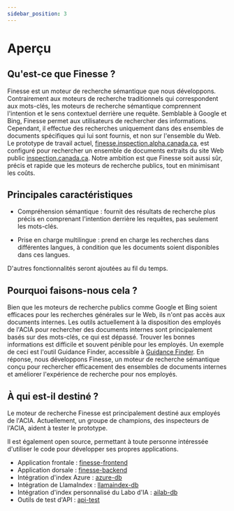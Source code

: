 ```yaml
---
sidebar_position: 3
---
```


# Aperçu

## Qu'est-ce que Finesse ?

Finesse est un moteur de recherche sémantique que nous développons.
Contrairement aux moteurs de recherche traditionnels qui correspondent aux
mots-clés, les moteurs de recherche sémantique comprennent l'intention et le
sens contextuel derrière une requête. Semblable à Google et Bing, Finesse permet
aux utilisateurs de rechercher des informations. Cependant, il effectue des
recherches uniquement dans des ensembles de documents spécifiques qui lui sont
fournis, et non sur l'ensemble du Web. Le prototype de travail actuel,
[finesse.inspection.alpha.canada.ca](https://finesse.inspection.alpha.canada.ca),
est configuré pour rechercher un ensemble de documents extraits du site Web
public [inspection.canada.ca](https://inspection.canada.ca). Notre ambition est
que Finesse soit aussi sûr, précis et rapide que les moteurs de recherche
publics, tout en minimisant les coûts.

## Principales caractéristiques

- Compréhension sémantique : fournit des résultats de recherche plus précis en
  comprenant l'intention derrière les requêtes, pas seulement les mots-clés.

- Prise en charge multilingue : prend en charge les recherches dans différentes
  langues, à condition que les documents soient disponibles dans ces langues.

D'autres fonctionnalités seront ajoutées au fil du temps.

## Pourquoi faisons-nous cela ?

Bien que les moteurs de recherche publics comme Google et Bing soient efficaces
pour les recherches générales sur le Web, ils n'ont pas accès aux documents
internes. Les outils actuellement à la disposition des employés de l'ACIA pour
rechercher des documents internes sont principalement basés sur des mots-clés,
ce qui est dépassé. Trouver les bonnes informations est difficile et souvent
pénible pour les employés. Un exemple de ceci est l'outil Guidance Finder,
accessible à [Guidance Finder](https://inspection.canada.ca/apps/eng/guidance).
En réponse, nous développons Finesse, un moteur de recherche sémantique conçu
pour rechercher efficacement des ensembles de documents internes et améliorer
l'expérience de recherche pour nos employés.

## À qui est-il destiné ?

Le moteur de recherche Finesse est principalement destiné aux employés de
l'ACIA. Actuellement, un groupe de champions, des inspecteurs de l'ACIA, aident
à tester le prototype.

Il est également open source, permettant à toute personne intéressée d'utiliser
le code pour développer ses propres applications.

- Application frontale :
  [finesse-frontend](https://github.com/ai-cfia/finesse-frontend)
- Application dorsale :
  [finesse-backend](https://github.com/ai-cfia/finesse-backend)
- Intégration d'index Azure : [azure-db](https://github.com/ai-cfia/azure-db)
- Intégration de LlamaIndex :
  [llamaindex-db](https://github.com/ai-cfia/llamaindex-db)
- Intégration d'index personnalisé du Labo d'IA :
  [ailab-db](https://github.com/ai-cfia/ailab-db)
- Outils de test d'API : [api-test](https://github.com/ai-cfia/api-test)
